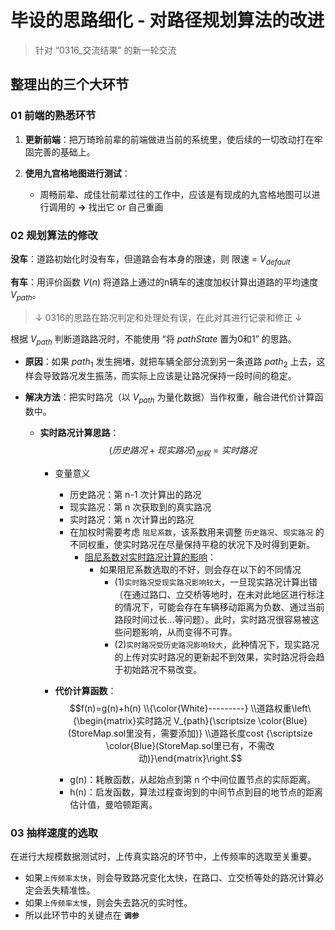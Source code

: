 # 毕设的思路细化 - 对路径规划算法的改进

> 针对 “0316_交流结果” 的新一轮交流

## 整理出的三个大环节

### 01 前端的熟悉环节

1. **更新前端**：把万琦玲前辈的前端做进当前的系统里，使后续的一切改动打在牢固完善的基础上。

2. **使用九宫格地图进行测试**：

    * 周畅前辈、成佳壮前辈过往的工作中，应该是有现成的九宫格地图可以进行调用的 **->** 找出它 or 自己重画

### 02 规划算法的修改

**没车**：道路初始化时没有车，但道路会有本身的限速，则 限速 = $V_{default}$

**有车**：用评价函数 $V(n)$ 将道路上通过的n辆车的速度加权计算出道路的平均速度 $V_{path}$。

> $↓$ 0316的思路在路况判定和处理处有误，在此对其进行记录和修正 $↓$

根据 $V_{path}$ 判断道路路况时，不能使用 “将 $pathState$ 置为0和1” 的思路。

* **原因**：如果 ${path} _ {1}$ 发生拥堵，就把车辆全部分流到另一条道路 ${path} _ {2}$ 上去，这样会导致路况发生振荡，而实际上应该是让路况保持一段时间的稳定。

* **解决方法**：把实时路况（以 $V_{path}$ 为量化数据）当作权重，融合进代价计算函数中。

  * **实时路况计算思路**：$$ {(历史路况 + 现实路况)} _ {加权} = 实时路况 $$
    * 变量意义
      * 历史路况：第 n-1 次计算出的路况
      * 现实路况：第 n 次获取到的真实路况
      * 实时路况：第 n 次计算出的路况
      * 在加权时需要考虑 `阻尼系数`，该系数用来调整 `历史路况`、`现实路况` 的不同权重，使实时路况在尽量保持平稳的状况下及时得到更新。
        * <u>阻尼系数对实时路况计算的影响</u>：
          * 如果阻尼系数选取的不好，则会存在以下的不同情况
            * (1)`实时路况受现实路况影响较大`，一旦现实路况计算出错（在通过路口、立交桥等地时，在未对此地区进行标注的情况下，可能会存在车辆移动距离为负数、通过当前路段时间过长...等问题）。此时，实时路况很容易被这些问题影响，从而变得不可靠。
            * (2)`实时路况受历史路况影响较大`，此种情况下，现实路况的上传对实时路况的更新起不到效果，实时路况将会趋于初始路况不易改变。

    * **代价计算函数**：
    $$f(n)=g(n)+h(n) \\{\color{White}---------} \\道路权重\left\{\begin{matrix}实时路况 V_{path}{\scriptsize \color{Blue} (StoreMap.sol里没有，需要添加)} \\道路长度cost {\scriptsize \color{Blue}(StoreMap.sol里已有，不需改动)}\end{matrix}\right.$$
      * g(n)：耗散函数，从起始点到第 n 个中间位置节点的实际距离。
      * h(n)：启发函数，算法过程查询到的中间节点到目的地节点的距离估计值，曼哈顿距离。

### 03 抽样速度的选取

在进行大规模数据测试时，上传真实路况的环节中，上传频率的选取至关重要。

* 如果`上传频率太快`，则会导致路况变化太快，在路口、立交桥等处的路况计算必定会丢失精准性。
* 如果`上传频率太慢`，则会失去路况的实时性。
* 所以此环节中的关键点在 **`调参`**



